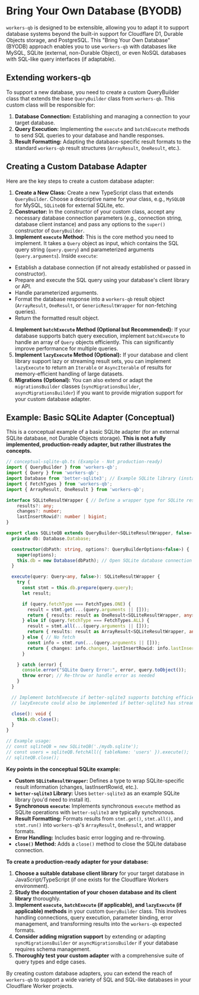 # Bring Your Own Database (BYODB)

`workers-qb` is designed to be extensible, allowing you to adapt it to support database systems beyond the built-in support for Cloudflare D1, Durable Objects storage, and PostgreSQL. This "Bring Your Own Database" (BYODB) approach enables you to use `workers-qb` with databases like MySQL, SQLite (external, non-Durable Object), or even NoSQL databases with SQL-like query interfaces (if adaptable).

## Extending workers-qb

To support a new database, you need to create a custom QueryBuilder class that extends the base `QueryBuilder` class from `workers-qb`. This custom class will be responsible for:

1.  **Database Connection:** Establishing and managing a connection to your target database.
2.  **Query Execution:** Implementing the `execute` and `batchExecute` methods to send SQL queries to your database and handle responses.
3.  **Result Formatting:** Adapting the database-specific result formats to the standard `workers-qb` result structures (`ArrayResult`, `OneResult`, etc.).

## Creating a Custom Database Adapter

Here are the key steps to create a custom database adapter:

1.  **Create a New Class:** Create a new TypeScript class that extends `QueryBuilder`. Choose a descriptive name for your class, e.g., `MySQLQB` for MySQL, `SQLiteQB` for external SQLite, etc.
2.  **Constructor:** In the constructor of your custom class, accept any necessary database connection parameters (e.g., connection string, database client instance) and pass any options to the `super()` constructor of `QueryBuilder`.
3.  **Implement `execute` Method:** This is the core method you need to implement. It takes a `Query` object as input, which contains the SQL query string (`query.query`) and parameterized arguments (`query.arguments`). Inside `execute`:
  *   Establish a database connection (if not already established or passed in constructor).
  *   Prepare and execute the SQL query using your database's client library or API.
  *   Handle parameterized arguments.
  *   Format the database response into a `workers-qb` result object (`ArrayResult`, `OneResult`, or `GenericResultWrapper` for non-fetching queries).
  *   Return the formatted result object.
4.  **Implement `batchExecute` Method (Optional but Recommended):** If your database supports batch query execution, implement `batchExecute` to handle an array of `Query` objects efficiently. This can significantly improve performance for multiple queries.
5.  **Implement `lazyExecute` Method (Optional):** If your database and client library support lazy or streaming result sets, you can implement `lazyExecute` to return an `Iterable` or `AsyncIterable` of results for memory-efficient handling of large datasets.
6.  **Migrations (Optional):** You can also extend or adapt the `migrationsBuilder` classes (`syncMigrationsBuilder`, `asyncMigrationsBuilder`) if you want to provide migration support for your custom database adapter.

## Example: Basic SQLite Adapter (Conceptual)

This is a conceptual example of a basic SQLite adapter (for an external SQLite database, not Durable Objects storage). **This is not a fully implemented, production-ready adapter, but rather illustrates the concepts.**

```typescript
// conceptual-sqlite-qb.ts (Example - Not production-ready)
import { QueryBuilder } from 'workers-qb';
import { Query } from 'workers-qb';
import Database from 'better-sqlite3'; // Example SQLite library (install if needed)
import { FetchTypes } from 'workers-qb';
import { ArrayResult, OneResult } from 'workers-qb';

interface SQLiteResultWrapper { // Define a wrapper type for SQLite results
    results?: any;
    changes?: number;
    lastInsertRowid?: number | bigint;
}

export class SQLiteQB extends QueryBuilder<SQLiteResultWrapper, false> { // Sync adapter example
  private db: Database.Database;

  constructor(dbPath: string, options?: QueryBuilderOptions<false>) {
    super(options);
    this.db = new Database(dbPath); // Open SQLite database connection
  }

  execute(query: Query<any, false>): SQLiteResultWrapper {
    try {
      const stmt = this.db.prepare(query.query);
      let result;

      if (query.fetchType === FetchTypes.ONE) {
        result = stmt.get(...(query.arguments || []));
        return { results: result as OneResult<SQLiteResultWrapper, any>['results'] };
      } else if (query.fetchType === FetchTypes.ALL) {
        result = stmt.all(...(query.arguments || []));
        return { results: result as ArrayResult<SQLiteResultWrapper, any, false>['results'] };
      } else { // No fetch
        const info = stmt.run(...(query.arguments || []));
        return { changes: info.changes, lastInsertRowid: info.lastInsertRowid };
      }

    } catch (error) {
      console.error("SQLite Query Error:", error, query.toObject());
      throw error; // Re-throw or handle error as needed
    }
  }

  // Implement batchExecute if better-sqlite3 supports batching efficiently
  // lazyExecute could also be implemented if better-sqlite3 has streaming capabilities

  close(): void {
    this.db.close();
  }
}

// Example usage:
// const sqliteQB = new SQLiteQB('./mydb.sqlite');
// const users = sqliteQB.fetchAll({ tableName: 'users' }).execute();
// sqliteQB.close();
```

**Key points in the conceptual SQLite example:**

*   **Custom `SQLiteResultWrapper`:** Defines a type to wrap SQLite-specific result information (changes, lastInsertRowid, etc.).
*   **`better-sqlite3` Library:** Uses `better-sqlite3` as an example SQLite library (you'd need to install it).
*   **Synchronous `execute`:** Implements synchronous `execute` method as SQLite operations with `better-sqlite3` are typically synchronous.
*   **Result Formatting:** Formats results from `stmt.get()`, `stmt.all()`, and `stmt.run()` into `workers-qb`'s `ArrayResult`, `OneResult`, and wrapper formats.
*   **Error Handling:** Includes basic error logging and re-throwing.
*   **`close()` Method:**  Adds a `close()` method to close the SQLite database connection.

**To create a production-ready adapter for your database:**

1.  **Choose a suitable database client library** for your target database in JavaScript/TypeScript (if one exists for the Cloudflare Workers environment).
2.  **Study the documentation of your chosen database and its client library** thoroughly.
3.  **Implement `execute`, `batchExecute` (if applicable), and `lazyExecute` (if applicable) methods** in your custom `QueryBuilder` class. This involves handling connections, query execution, parameter binding, error management, and transforming results into the `workers-qb` expected formats.
4.  **Consider adding migration support** by extending or adapting `syncMigrationsBuilder` or `asyncMigrationsBuilder` if your database requires schema management.
5.  **Thoroughly test your custom adapter** with a comprehensive suite of query types and edge cases.

By creating custom database adapters, you can extend the reach of `workers-qb` to support a wide variety of SQL and SQL-like databases in your Cloudflare Worker projects.
